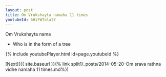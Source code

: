 ```yaml
---
layout: post
title: Om Vrukshayta namaha 11 times
youtubeId: 6HiFWTola2Y
---
```

 
 
Om Vrukshayta nama 
 
 -  Who is in the form of a tree 
 
  
 
  
 
 
 
 
 
 


{% include youtubePlayer.html id=page.youtubeId %}
 
[Next]({{ site.baseurl }}{% link  split1/_posts/2014-05-20-Om srava rathna vidhe namaha 11 times.md%})
 
